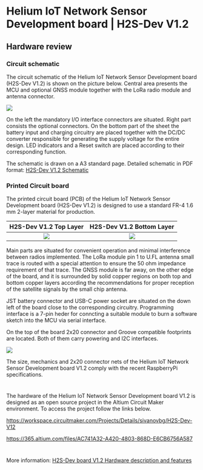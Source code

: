 # Helium IoT Network Sensor Development board | H2S-Dev V1.2
## Hardware review

### Circuit schematic

The circuit schematic of the Helium IoT Network Sensor Development board (H2S-Dev V1.2) is shown on the picture below. Central area presents the MCU and optional GNSS module together with the LoRa radio module and antenna connector.

![](https://github.com/hobbyiot/HELIUM-SENSORS/blob/main/H2S-Dev%20V1.2/PICS/H2S-Dev%20V1.2%20SCH.PNG)

On the left the mandatory I/O interface connectors are situated. Right part consists the optional connectors. On the bottom part of the sheet the battery input and charging circuitry are placed together with the DC/DC converter responsible for generating the supply voltage for the entire design. LED indicators and a Reset switch are placed according to their corresponding function.

The schematic is drawn on a A3 standard page. Detailed schematic in PDF format: [H2S-Dev V1.2 Schematic](https://github.com/hobbyiot/HELIUM-SENSORS/blob/main/H2S-Dev%20V1.2/HW/H2S-Dev%20V1.2%20Schematic.pdf)

### Printed Circuit board

The printed circuit board (PCB) of the Helium IoT Network Sensor Development board (H2S-Dev V1.2) is designed to use a standard FR-4 1.6 mm 2-layer material for production.

H2S-Dev V1.2 Top Layer     |  H2S-Dev V1.2 Bottom Layer
:-------------------------:|:-------------------------:
![](https://github.com/hobbyiot/HELIUM-SENSORS/blob/main/H2S-Dev%20V1.2/PICS/H2S-Dev%20V1.2%20TL%203D.PNG)  |  ![](https://github.com/hobbyiot/HELIUM-SENSORS/blob/main/H2S-Dev%20V1.2/PICS/H2S-Dev%20V1.2%20BL%203D.PNG)

Main parts are situated for convenient operation and minimal interference between radios implemented. The LoRa module pin 1 to U.FL antenna small trace is routed with a special attention to ensure the 50 ohm impedance requirement of that trace. The GNSS module is far away, on the other edge of the board, and it is surrounded by solid copper regions on both top and bottom copper layers according the recommendations for proper reception of the satellite signals by the small chip antenna.

JST battery connector and USB-C power socket are situated on the down left of the board close to the corresponding circuitry. Programming interface is a 7-pin heder for conncting a suitable module to burn a software sketch into the MCU via serial interface.

On the top of the board 2x20 connector and Groove compatible footprints are located. Both of them carry powering and I2C interfaces.

![](https://github.com/hobbyiot/HELIUM-SENSORS/blob/main/H2S-Dev%20V1.2/PICS/H2S-Dev%20V1.2.PNG)

The size, mechanics and 2x20 connector nets of the Helium IoT Network Sensor Development board V1.2 comply with the recent RaspberryPi specifications.

#
The hardware of the Helium IoT Network Sensor Development board V1.2 is designed as an open source project in the Altium Circuit Maker environment. To access the project follow the links below.

https://workspace.circuitmaker.com/Projects/Details/sivanovbg/H2S-Dev-V12

https://365.altium.com/files/AC741A32-A420-4803-868D-E6CB6756A587
#
More information: [H2S-Dev board V1.2 Hardware description and features](https://github.com/hobbyiot/HELIUM-SENSORS/blob/main/H2S-Dev%20V1.2/H2S-Dev%20board%20V1.2%20Hardware%20description%20and%20features.pdf)

